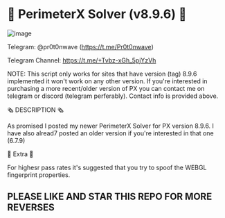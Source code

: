 # 🤖 PerimeterX Solver (v8.9.6) 🤖

![image](https://github.com/user-attachments/assets/0c6ecf3d-20ee-479b-962e-a913df398211)


Telegram: @pr0t0nwave (https://t.me/Pr0t0nwave)

Telegram Channel: https://t.me/+Tvbz-xGh_5pjYzVh

NOTE: This script only works for sites that have version (tag) 8.9.6 implemented it won't work on any other version. If you're interested in purchasing a more recent/older version of PX you can contact me on telegram or discord (telegram perferably). Contact info is provided above.

🗞️ DESCRIPTION 🗞️

As promised I posted my newer PerimeterX Solver for PX version 8.9.6. I have also alread7 posted an older version if you're interested in that one (6.7.9)

🤑 Extra 🤑

For highesr pass rates it's suggested that you try to spoof the WEBGL fingerprint properties.

## PLEASE LIKE AND STAR THIS REPO FOR MORE REVERSES ##
